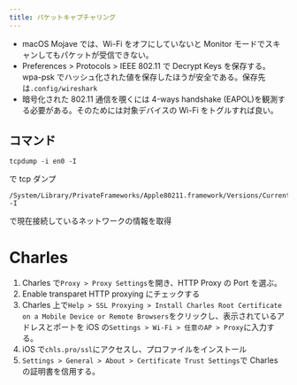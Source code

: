 ```yaml
---
title: パケットキャプチャリング
---
```


- macOS Mojave では、Wi-Fi をオフにしていないと Monitor モードでスキャンしてもパケットが受信できない。
- Preferences > Protocols > IEEE 802.11 で Decrypt Keys を保存する。wpa-psk でハッシュ化された値を保存したほうが安全である。保存先は`.config/wireshark`
- 暗号化された 802.11 通信を覗くには 4-ways handshake (EAPOL)を観測する必要がある。そのためには対象デバイスの Wi-Fi をトグルすれば良い。

## コマンド

```
tcpdump -i en0 -I
```

で tcp ダンプ

```
/System/Library/PrivateFrameworks/Apple80211.framework/Versions/Current/Resources/airport -I
```

で現在接続しているネットワークの情報を取得

# Charles

1. Charles で`Proxy > Proxy Settings`を開き、HTTP Proxy の Port を選ぶ。
2. Enable transparet HTTP proxying にチェックする
3. Charles 上で`Help > SSL Proxying > Install Charles Root Certificate on a Mobile Device or Remote Browsers`をクリックし、表示されているアドレスとポートを iOS の`Settings > Wi-Fi > 任意のAP > Proxy`に入力する。
4. iOS で`chls.pro/ssl`にアクセスし、プロファイルをインストール
5. `Settings > General > About > Certificate Trust Settings`で Charles の証明書を信用する。
